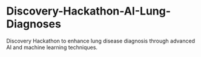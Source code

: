 # Discovery-Hackathon-AI-Lung-Diagnoses
Discovery Hackathon to enhance lung disease diagnosis through advanced AI and machine learning techniques.
